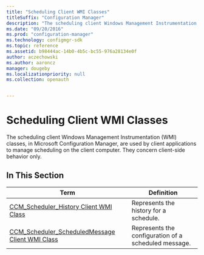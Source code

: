 ```yaml
---
title: "Scheduling Client WMI Classes"
titleSuffix: "Configuration Manager"
description: "The scheduling client Windows Management Instrumentation classes are used by client applications to manage scheduling on the client computer."
ms.date: "09/20/2016"
ms.prod: "configuration-manager"
ms.technology: configmgr-sdk
ms.topic: reference
ms.assetid: b98444ac-14b0-4b5c-bc55-976a28134e0f
author: aczechowski
ms.author: aaroncz
manager: dougeby
ms.localizationpriority: null
ms.collection: openauth


---
```

# Scheduling Client WMI Classes
The scheduling client Windows Management Instrumentation (WMI) classes, in Microsoft Configuration Manager, are used by client applications to manage scheduling on the client computer. They concern client-side behavior only.  

## In This Section  

|Term|Definition|  
|----------|----------------|  
|[CCM_Scheduler_History Client WMI Class](../../../../../develop/reference/core/clients/client-classes/ccm_scheduler_history-client-wmi-class.md)|Represents the history for a schedule.|  
|[CCM_Scheduler_ScheduledMessage Client WMI Class](../../../../../develop/reference/core/clients/client-classes/ccm_scheduler_scheduledmessage-client-wmi-class.md)|Represents the configuration of a scheduled message.|
